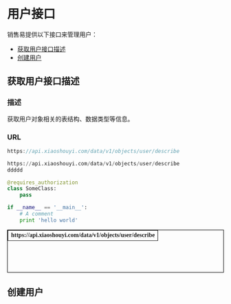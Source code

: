 # 用户接口 #

销售易提供以下接口来管理用户：
* [获取用户接口描述](##获取用户接口描述)
* [创建用户](##创建用户)

## 获取用户接口描述 ##

### 描述 ###

获取用户对象相关的表结构、数据类型等信息。

### URL ###

```java
https://api.xiaoshouyi.com/data/v1/objects/user/describe
```

```Python
https://api.xiaoshouyi.com/data/v1/objects/user/describe
ddddd
```


```python
@requires_authorization
class SomeClass:
    pass

if __name__ == '__main__':
    # A comment
    print 'hello world'
```


<table border="1px" align="center" bordercolor="black" width="90%" height="100px" style="font-family:微软雅黑; font-size:14px">
    <tr align="left">
        <th>https://api.xiaoshouyi.com/data/v1/objects/user/describe</th>
    </tr>
</table>


## 创建用户 ##
